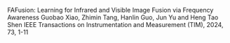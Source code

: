 FAFusion: Learning for Infrared and Visible Image Fusion via Frequency Awareness
Guobao Xiao, Zhimin Tang, Hanlin Guo, Jun Yu and Heng Tao Shen
IEEE Transactions on Instrumentation and Measurement (TIM), 2024, 73, 1-11
